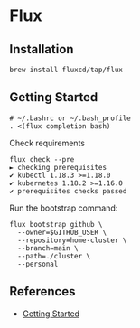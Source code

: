 # Flux

## Installation

```shell
brew install fluxcd/tap/flux
```

## Getting Started

```shell
# ~/.bashrc or ~/.bash_profile
. <(flux completion bash)
```

Check requirements

```shell
flux check --pre
► checking prerequisites
✔ kubectl 1.18.3 >=1.18.0
✔ kubernetes 1.18.2 >=1.16.0
✔ prerequisites checks passed
```

Run the bootstrap command:

```shell
flux bootstrap github \
  --owner=$GITHUB_USER \
  --repository=home-cluster \
  --branch=main \
  --path=./cluster \
  --personal
```

## References

- [Getting Started](https://toolkit.fluxcd.io/get-started/)
